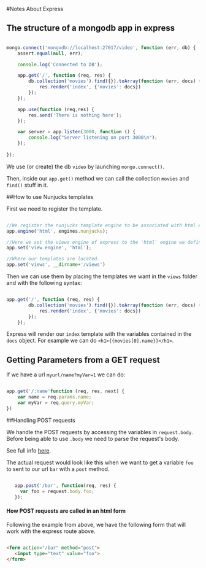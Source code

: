 #Notes About Express

## The structure of a mongodb app in express


```javascript

mongo.connect('mongodb://localhost:27017/video', function (err, db) {
    assert.equal(null, err);

    console.log('Connected to DB');

    app.get('/', function (req, res) {
        db.collection('movies').find({}).toArray(function (err, docs) {
            res.render('index', {'movies': docs})
        });
    });

    app.use(function (req,res) {
        res.send('There is nothing here');
    });

    var server = app.listen(3000, function () {
        console.log("Server listening on port 3000\n");
    });
    
});

```
We use (or create) the db `video` by launching `mongo.connect()`.

Then, inside our `app.get()` method we can call the collection `movies` and `find()` stuff in it. 



##How to use Nunjucks templates

First we need to register the template.

```javascript

//We register the nunjucks template engine to be associated with html extensions.
app.engine('html', engines.nunjucks);

//Here we set the views engine of express to the 'html' engine we defined above.
app.set('view engine', 'html');

//Where our templates are located.
app.set('views', __dirname+'/views')

```
Then we can use them by placing the templates we want in the `views` folder and with the following syntax:

```javascript

app.get('/', function (req, res) {
        db.collection('movies').find({}).toArray(function (err, docs) {
            res.render('index', {'movies': docs})
        });
    });

```

Express will render our `index` template with the variables contained in the `docs` object. 
For example we can do `<h1>{{movies[0].name}}</h1>`.


## Getting Parameters from a GET request
If we have a url `myurl/name?myVar=1` we can do:

```javascript

app.get('/:name'function (req, res, next) {
    var name = req.params.name;
    var myVar = req.query.myVar;
})

```

##Handling POST requests

We handle the POST requests by accessing the variables in `request.body`. Before being able to use `.body` we need to parse the request's body. 

See full info [here](http://stackoverflow.com/questions/5710358/how-to-retrieve-post-query-parameters).


 
 The actual request would look like this when we want to get a variable `foo` to sent to our url `bar` with a `post` method. 
 
 ```javascript

    app.post('/bar', function(req, res) {
      var foo = request.body.foo;
    });

```

 #### How POST requests are called in an html form
 Following the example from above, we have the following form that will work with the express route above.
 
 ```html
        
<form action="/bar" method="post">
    <input type="text" value="foo">
</form>

```


